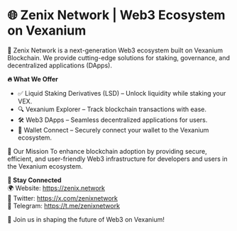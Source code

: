 # 🌐 Zenix Network | Web3 Ecosystem on Vexanium   
🚀 Zenix Network is a next-generation Web3 ecosystem built on Vexanium Blockchain. We provide cutting-edge solutions for staking, governance, and decentralized applications (DApps).  

**🔥 What We Offer**
- ✅ Liquid Staking Derivatives (LSD) – Unlock liquidity while staking your VEX.
- 🔍 Vexanium Explorer – Track blockchain transactions with ease.
- 🛠 Web3 DApps – Seamless decentralized applications for users.
- 🔗 Wallet Connect – Securely connect your wallet to the Vexanium ecosystem.

🌟 Our Mission
To enhance blockchain adoption by providing secure, efficient, and user-friendly Web3 infrastructure for developers and users in the Vexanium ecosystem.

**📢 Stay Connected**  
🌍 Website: https://zenix.network  
📢 Twitter: https://x.com/zenixnetwork  
💬 Telegram: https://t.me/zenixnetwork  

🚀 Join us in shaping the future of Web3 on Vexanium!
